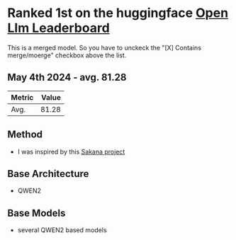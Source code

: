 
# Ranked 1st on the huggingface [Open Llm Leaderboard](https://huggingface.co/spaces/HuggingFaceH4/open_llm_leaderboard)   
This is a merged model. So you have to unckeck the "[X] Contains merge/moerge" checkbox above the list.   

## May 4th 2024 - avg. 81.28   
|             Metric              |Value|
|---------------------------------|----:|
|Avg.                             |81.28|

## Method
- I was inspired by this [Sakana project](https://sakana.ai/evolutionary-model-merge/)

## Base Architecture 
- QWEN2

## Base Models
- several QWEN2 based models

<!--
**javafa/javafa** is a ✨ _special_ ✨ repository because its `README.md` (this file) appears on your GitHub profile.

Here are some ideas to get you started:

- 🔭 I’m currently working on ...
- 🌱 I’m currently learning ...
- 👯 I’m looking to collaborate on ...
- 🤔 I’m looking for help with ...
- 💬 Ask me about ...
- 📫 How to reach me: ...
- 😄 Pronouns: ...
- ⚡ Fun fact: ...
-->
